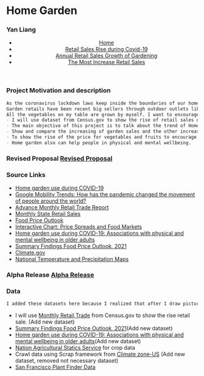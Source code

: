 # Home Garden
### Yan Liang

<nav>
    <header>
        <ul>
            <li><a href="https://yanliang789.github.io/home_garden">Home</a></li>
            <li><a href="https://yanliang789.github.io/home_garden/page1">Retail Sales Rise during Covid-19</a></li>
            <li><a href="https://yanliang789.github.io/home_garden/page2">Annual Retail Sales Growth of Gardening</a></li>
            <li><a href="https://yanliang789.github.io/home_garden/page3">The Most Increase Retail Sales</a></li>
        </ul>
    </header>
</nav>


### Project Motivation and description
```markdown
As the coronavirus lockdown laws keep inside the boundaries of our home, there has been an explosion of interest in producing our own food.
Garden retails have been recent big sellers through outdoor outlets like Home Depots, Lowes, Ace hardware. I am a home vegetable garden fan. 
All the vegetables on my table are grown by myself. I want to encourage people to grow healthy vegetable at home.
- I will use dataset from Census.gov to show the rise of retail sales during COVID-19. To see the overall the impact of retail sales. 
- The main objective of this project is to talk about the trend of Home gardens. I will use a line chart to show the rise in Gardening Retail During COVID-19.
- Show and compare the increasing of garden sales and the other increase sales using dataset from Census.gov.
- To show the rise of the price for vegetables and fruits to encourage people to grow their own vegetable and fruit in home garden.
- Home garden also can help people in physical and mental wellbeing. 
```

### Revised Proposal [Revised Proposal](https://drive.google.com/file/d/1Vqu7iK6XIcSHZk-8WnL7pNEfevCHAVAh/view?usp=sharing)

### Source Links
- [Home garden use during COVID-19](https://www.pure.ed.ac.uk/ws/portalfiles/portal/186571793/CorleyJEtalJEP2020HomeGardenUse.pdf)
- [Google Mobility Trends: How has the pandemic changed the movement of people around the world?](https://ourworldindata.org/covid-mobility-trends)
- [Advance Monthly Retail Trade Report](https://www.census.gov/retail/index.html)
- [Monthly State Retail Sales](https://www.census.gov/retail/state_retail_sales.html)
- [Food Price Outlook](https://www.ers.usda.gov/data-products/food-price-outlook/food-price-outlook/#Producer%20Price%20Index)
- [Interactive Chart: Price Spreads and Food Markets](https://www.ers.usda.gov/data-products/price-spreads-from-farm-to-consumer/interactive-chart-price-spreads-and-food-markets/)
- [Home garden use during COVID-19: Associations with physical and mental wellbeing in older adults](https://www.sciencedirect.com/science/article/pii/S0272494420307106?via%3Dihub#tbl2)
- [Summary Findings Food Price Outlook, 2021](https://www.ers.usda.gov/data-products/food-price-outlook/summary-findings/)
- [Climate.gov](https://www.climate.gov/maps-data/data-snapshots/tempoutlook-monthly-cpc-2021-03-31?theme=Temperature)
- [National Temperature and Precipitation Maps](https://www.ncdc.noaa.gov/temp-and-precip/us-maps/)


### Alpha Release [Alpha Release](https://drive.google.com/file/d/1ktQR5_sbkScVmz7GblMtLYBxEeS-IkFS/view?usp=sharing)

### Data 
```markdown
I added these datasets here because I realized that after I draw pictures from Notability the data links can not open on the proposal PDF.
```
- I will use [Monthly Retail Trade](https://www.census.gov/retail/index.html#marts) from Census.gov to show the rise retail sale. (Add new dataset)
- [Summary Findings Food Price Outlook, 2021](https://www.ers.usda.gov/data-products/food-price-outlook/summary-findings/)(Add new dataset)
- [Home garden use during COVID-19: Associations with physical and mental wellbeing in older adults](https://www.sciencedirect.com/science/article/pii/S0272494420307106?via%3Dihub#tbl2)(Add new dataset)
- [Nation Agricultural Statics Service](https://www.nass.usda.gov/) for crop data
- Crawl data using Scrap framework from [Climate zone-US](https://gardenate.com/zones/#zone-US) (Add new dataset, removed not necessary dataset)
- [San Francisco Plant Finder Data](https://data.world/sanfrancisco/vmnk-skih)

